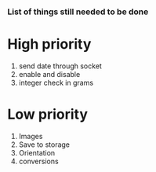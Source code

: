 ### List of things still needed to be done

# High priority
1. send date through socket
2. enable and disable
3. integer check in grams

# Low priority
1. Images
2. Save to storage
3. Orientation
4. conversions